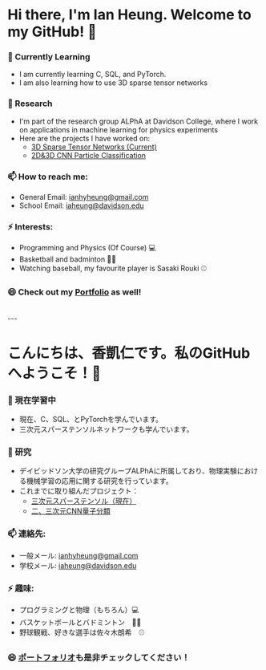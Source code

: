 # Hi there, I'm Ian Heung. Welcome to my GitHub! 👋

### 🌱 Currently Learning 
- I am currently learning C, SQL, and PyTorch.
- I am also learning how to use 3D sparse tensor networks
   
### 🔭 Research
- I'm part of the research group ALPhA at Davidson College, where I work on applications in machine learning for physics experiments
- Here are the projects I have worked on:
   - [3D Sparse Tensor Networks (Current)](https://github.com/iaheung/torchsparse)
   - [2D&3D CNN Particle Classification](https://github.com/iaheung/2D3DCNN_Event_Classification)
  
### 📫 How to reach me:
- General Email: [ianhyheung@gmail.com](mailto:ianhyheung@gmail.com)
- School Email: [iaheung@davidson.edu](mailto:iaheung@davidson.edu)

### ⚡ Interests:
- Programming and Physics (Of Course) 💻
- Basketball and badminton 🏀🏸
- Watching baseball, my favourite player is Sasaki Rouki ⚾

### 😄 Check out my [Portfolio](https://github.com/iaheung/iaheung/edit/main/README.md) as well!

<br>
---

# こんにちは、香凱仁です。私のGitHubへようこそ！👋

### 🌱 現在学習中 
- 現在、C、SQL、とPyTorchを学んでいます。
- 三次元スパーステンソルネットワークも学んでいます。

### 🔭 研究
- デイビッドソン大学の研究グループALPhAに所属しており、物理実験における機械学習の応用に関する研究を行っています。
- これまでに取り組んだプロジェクト：
  - [三次元スパーステンソル（現在）](https://github.com/iaheung/torchsparse)
  - [二、三次元CNN量子分類](https://github.com/iaheung/2D3DCNN_Event_Classification)

### 📫 連絡先:
- 一般メール: [ianhyheung@gmail.com](mailto:ianhyheung@gmail.com)
- 学校メール: [iaheung@davidson.edu](mailto:iaheung@davidson.edu)

### ⚡ 趣味:
- プログラミングと物理（もちろん）💻
- バスケットボールとバドミントン　🏀🏸
- 野球観戦、好きな選手は佐々木朗希　⚾

### 😄 [ポートフォリオ](https://github.com/iaheung/iaheung/edit/main/README.md)も是非チェックしてください！
